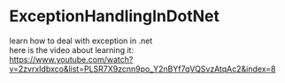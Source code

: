 # ExceptionHandlingInDotNet
learn how to deal with exception in .net 
<br>
here is the video about learning it:
<br>
https://www.youtube.com/watch?v=2zvrxIdbxco&list=PLSR7X9zcnn9po_Y2nBYf7qVQSvzAtqAc2&index=8
